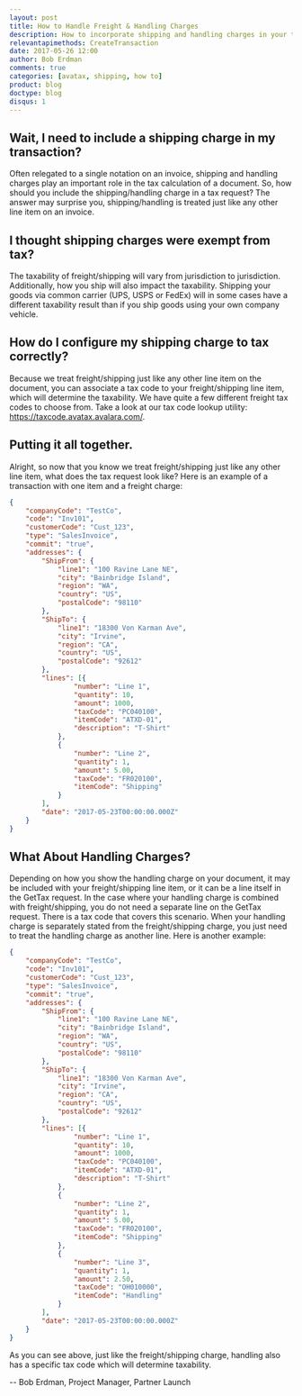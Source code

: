 ```yaml
---
layout: post
title: How to Handle Freight & Handling Charges
description: How to incorporate shipping and handling charges in your tax request
relevantapimethods: CreateTransaction
date: 2017-05-26 12:00
author: Bob Erdman
comments: true
categories: [avatax, shipping, how to]
product: blog
doctype: blog
disqus: 1
---
```


<h2>Wait, I need to include a shipping charge in my transaction?</h2>

Often relegated to a single notation on an invoice, shipping and handling charges play an important role in the tax calculation of a document. So, how should you include the shipping/handling charge in a tax request? The answer may surprise you, shipping/handling is treated just like any other line item on an invoice.

<h2>I thought shipping charges were exempt from tax?</h2>

The taxability of freight/shipping will vary from jurisdiction to jurisdiction. Additionally, how you ship will also impact the taxability. Shipping your goods via common carrier (UPS, USPS or FedEx) will in some cases have a different taxability result than if you ship goods using your own company vehicle.

<h2>How do I configure my shipping charge to tax correctly?</h2>

Because we treat freight/shipping just like any other line item on the document, you can associate a tax code to your freight/shipping line item, which will determine the taxability. We have quite a few different freight tax codes to choose from. Take a look at our tax code lookup utility: <a href="https://taxcode.avatax.avalara.com/">https://taxcode.avatax.avalara.com/</a>.

<h2>Putting it all together.</h2>

Alright, so now that you know we treat freight/shipping just like any other line item, what does the tax request look like? Here is an example of a transaction with one item and a freight charge:

```json
{
	"companyCode": "TestCo",
	"code": "Inv101",
	"customerCode": "Cust_123",
	"type": "SalesInvoice",
	"commit": "true",
	"addresses": {
		"ShipFrom": {
			"line1": "100 Ravine Lane NE",
			"city": "Bainbridge Island",
			"region": "WA",
			"country": "US",
			"postalCode": "98110"
		},
		"ShipTo": {
			"line1": "18300 Von Karman Ave",
			"city": "Irvine",
			"region": "CA",
			"country": "US",
			"postalCode": "92612"
		},
		"lines": [{
				"number": "Line 1",
				"quantity": 10,
				"amount": 1000,
				"taxCode": "PC040100",
				"itemCode": "ATXD-01",
				"description": "T-Shirt"
			},
			{
				"number": "Line 2",
				"quantity": 1,
				"amount": 5.00,
				"taxCode": "FR020100",
				"itemCode": "Shipping"
			}
		],
		"date": "2017-05-23T00:00:00.000Z"
	}
}
```

<h2>What About Handling Charges?</h2>
Depending on how you show the handling charge on your document, it may be included with your freight/shipping line item, or it can be a line itself in the GetTax request. In the case where your handling charge is combined with freight/shipping, you do not need a separate line on the GetTax request. There is a tax code that covers this scenario. When your handling charge is separately stated from the freight/shipping charge, you just need to treat the handling charge as another line. Here is another example:

```json
{
	"companyCode": "TestCo",
	"code": "Inv101",
	"customerCode": "Cust_123",
	"type": "SalesInvoice",
	"commit": "true",
	"addresses": {
		"ShipFrom": {
			"line1": "100 Ravine Lane NE",
			"city": "Bainbridge Island",
			"region": "WA",
			"country": "US",
			"postalCode": "98110"
		},
		"ShipTo": {
			"line1": "18300 Von Karman Ave",
			"city": "Irvine",
			"region": "CA",
			"country": "US",
			"postalCode": "92612"
		},
		"lines": [{
				"number": "Line 1",
				"quantity": 10,
				"amount": 1000,
				"taxCode": "PC040100",
				"itemCode": "ATXD-01",
				"description": "T-Shirt"
			},
			{
				"number": "Line 2",
				"quantity": 1,
				"amount": 5.00,
				"taxCode": "FR020100",
				"itemCode": "Shipping"
			},
			{
				"number": "Line 3",
				"quantity": 1,
				"amount": 2.50,
				"taxCode": "OH010000",
				"itemCode": "Handling"
			}
		],
		"date": "2017-05-23T00:00:00.000Z"
	}
}
```

As you can see above, just like the freight/shipping charge, handling also has a specific tax code which will determine taxability.

-- Bob Erdman, Project Manager, Partner Launch



